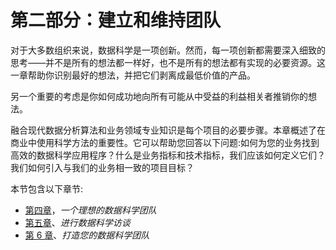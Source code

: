   

# 第二部分：建立和维持团队

对于大多数组织来说，数据科学是一项创新。然而，每一项创新都需要深入细致的思考——并不是所有的想法都一样好，也不是所有的想法都有实现的必要资源。这一章帮助你识别最好的想法，并把它们剥离成最低价值的产品。

另一个重要的考虑是你如何成功地向所有可能从中受益的利益相关者推销你的想法。

融合现代数据分析算法和业务领域专业知识是每个项目的必要步骤。本章概述了在商业中使用科学方法的重要性。它可以帮助您回答以下问题:如何为您的业务找到高效的数据科学应用程序？什么是业务指标和技术指标，我们应该如何定义它们？我们如何引入与我们的业务相一致的项目目标？

本节包含以下章节:

*   [第四章](609cd4c8-292f-43f0-8a82-0ae85ec5844d.xhtml)，*一个理想的数据科学团队*
*   [第五章](0f8f01a4-419c-44fe-abb1-f8ed6b6037fa.xhtml)、*进行数据科学访谈*
*   [第 6 章](8e950cfc-1168-4e13-bede-d45c7ea78cb6.xhtml)、*打造您的数据科学团队*